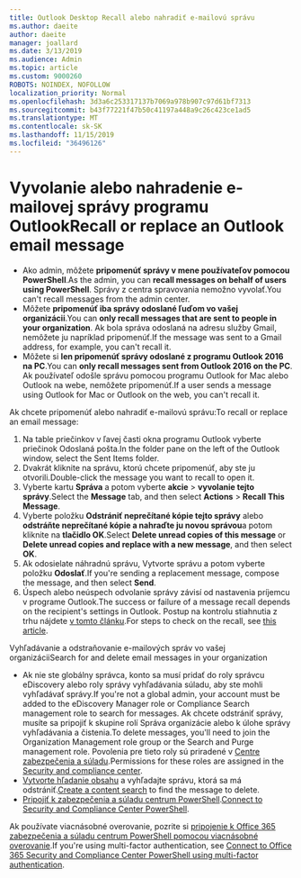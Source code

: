 ```yaml
---
title: Outlook Desktop Recall alebo nahradiť e-mailovú správu
ms.author: daeite
author: daeite
manager: joallard
ms.date: 3/13/2019
ms.audience: Admin
ms.topic: article
ms.custom: 9000260
ROBOTS: NOINDEX, NOFOLLOW
localization_priority: Normal
ms.openlocfilehash: 3d3a6c253317137b7069a978b907c97d61bf7313
ms.sourcegitcommit: b43f77221f47b50c41197a448a9c26c423ce1ad5
ms.translationtype: MT
ms.contentlocale: sk-SK
ms.lasthandoff: 11/15/2019
ms.locfileid: "36496126"
---
```

# <a name="recall-or-replace-an-outlook-email-message"></a><span data-ttu-id="7d640-102">Vyvolanie alebo nahradenie e-mailovej správy programu Outlook</span><span class="sxs-lookup"><span data-stu-id="7d640-102">Recall or replace an Outlook email message</span></span>

- <span data-ttu-id="7d640-103">Ako admin, môžete **pripomenúť správy v mene používateľov pomocou PowerShell**.</span><span class="sxs-lookup"><span data-stu-id="7d640-103">As the admin, you can **recall messages on behalf of users using PowerShell**.</span></span> <span data-ttu-id="7d640-104">Správy z centra spravovania nemožno vyvolať.</span><span class="sxs-lookup"><span data-stu-id="7d640-104">You can't recall messages from the admin center.</span></span>
- <span data-ttu-id="7d640-105">Môžete **pripomenúť iba správy odoslané ľuďom vo vašej organizácii**.</span><span class="sxs-lookup"><span data-stu-id="7d640-105">You can **only recall messages that are sent to people in your organization**.</span></span> <span data-ttu-id="7d640-106">Ak bola správa odoslaná na adresu služby Gmail, nemôžete ju napríklad pripomenúť.</span><span class="sxs-lookup"><span data-stu-id="7d640-106">If the message was sent to a Gmail address, for example, you can't recall it.</span></span>
- <span data-ttu-id="7d640-107">Môžete si **len pripomenúť správy odoslané z programu Outlook 2016 na PC**.</span><span class="sxs-lookup"><span data-stu-id="7d640-107">You can **only recall messages sent from Outlook 2016 on the PC**.</span></span> <span data-ttu-id="7d640-108">Ak používateľ odošle správu pomocou programu Outlook for Mac alebo Outlook na webe, nemôžete pripomenúť.</span><span class="sxs-lookup"><span data-stu-id="7d640-108">If a user sends a message using Outlook for Mac or Outlook on the web, you can't recall it.</span></span>

<span data-ttu-id="7d640-109">Ak chcete pripomenúť alebo nahradiť e-mailovú správu:</span><span class="sxs-lookup"><span data-stu-id="7d640-109">To recall or replace an email message:</span></span>

1. <span data-ttu-id="7d640-110">Na table priečinkov v ľavej časti okna programu Outlook vyberte priečinok Odoslaná pošta.</span><span class="sxs-lookup"><span data-stu-id="7d640-110">In the folder pane on the left of the Outlook window, select the Sent Items folder.</span></span>
1. <span data-ttu-id="7d640-111">Dvakrát kliknite na správu, ktorú chcete pripomenúť, aby ste ju otvorili.</span><span class="sxs-lookup"><span data-stu-id="7d640-111">Double-click the message you want to recall to open it.</span></span>
1. <span data-ttu-id="7d640-112">Vyberte kartu **Správa** a potom vyberte **akcie** > **vyvolanie tejto správy**.</span><span class="sxs-lookup"><span data-stu-id="7d640-112">Select the **Message** tab, and then select **Actions** > **Recall This Message**.</span></span>
1. <span data-ttu-id="7d640-113">Vyberte položku **Odstrániť neprečítané kópie tejto správy** alebo **odstráňte neprečítané kópie a nahraďte ju novou správou**a potom kliknite na **tlačidlo OK**.</span><span class="sxs-lookup"><span data-stu-id="7d640-113">Select **Delete unread copies of this message** or **Delete unread copies and replace with a new message**, and then select **OK**.</span></span>
1. <span data-ttu-id="7d640-114">Ak odosielate náhradnú správu, Vytvorte správu a potom vyberte položku **Odoslať**.</span><span class="sxs-lookup"><span data-stu-id="7d640-114">If you're sending a replacement message, compose the message, and then select **Send**.</span></span>
1. <span data-ttu-id="7d640-115">Úspech alebo neúspech odvolanie správy závisí od nastavenia príjemcu v programe Outlook.</span><span class="sxs-lookup"><span data-stu-id="7d640-115">The success or failure of a message recall depends on the recipient's settings in Outlook.</span></span> <span data-ttu-id="7d640-116">Postup na kontrolu stiahnutia z trhu nájdete [v tomto článku](https://support.office.com/article/35027f88-d655-4554-b4f8-6c0729a723a0).</span><span class="sxs-lookup"><span data-stu-id="7d640-116">For steps to check on the recall, see [this article](https://support.office.com/article/35027f88-d655-4554-b4f8-6c0729a723a0).</span></span>

<span data-ttu-id="7d640-117">Vyhľadávanie a odstraňovanie e-mailových správ vo vašej organizácii</span><span class="sxs-lookup"><span data-stu-id="7d640-117">Search for and delete email messages in your organization</span></span>

- <span data-ttu-id="7d640-118">Ak nie ste globálny správca, konto sa musí pridať do roly správcu eDiscovery alebo roly správy vyhľadávania súladu, aby ste mohli vyhľadávať správy.</span><span class="sxs-lookup"><span data-stu-id="7d640-118">If you're not a global admin, your account must be added to the eDiscovery Manager role or Compliance Search management role to search for messages.</span></span> <span data-ttu-id="7d640-119">Ak chcete odstrániť správy, musíte sa pripojiť k skupine rolí Správa organizácie alebo k úlohe správy vyhľadávania a čistenia.</span><span class="sxs-lookup"><span data-stu-id="7d640-119">To delete messages, you'll need to join the Organization Management role group or the Search and Purge management role.</span></span> <span data-ttu-id="7d640-120">Povolenia pre tieto roly sú priradené v [Centre zabezpečenia a súladu](https://go.microsoft.com/fwlink/?linkid=2083731).</span><span class="sxs-lookup"><span data-stu-id="7d640-120">Permissions for these roles are assigned in the [Security and compliance center](https://go.microsoft.com/fwlink/?linkid=2083731).</span></span>
- <span data-ttu-id="7d640-121">[Vytvorte hľadanie obsahu](https://docs.microsoft.com/office365/securitycompliance/content-search) a vyhľadajte správu, ktorá sa má odstrániť.</span><span class="sxs-lookup"><span data-stu-id="7d640-121">[Create a content search](https://docs.microsoft.com/office365/securitycompliance/content-search) to find the message to delete.</span></span>
- <span data-ttu-id="7d640-122">[Pripojiť k zabezpečenia a súladu centrum PowerShell](https://docs.microsoft.com/powershell/exchange/office-365-scc/connect-to-scc-powershell/connect-to-scc-powershell?view=exchange-ps).</span><span class="sxs-lookup"><span data-stu-id="7d640-122">[Connect to Security and Compliance Center PowerShell](https://docs.microsoft.com/powershell/exchange/office-365-scc/connect-to-scc-powershell/connect-to-scc-powershell?view=exchange-ps).</span></span>

<span data-ttu-id="7d640-123">Ak používate viacnásobné overovanie, pozrite si [pripojenie k Office 365 zabezpečenia a súladu centrum PowerShell pomocou viacnásobné overovanie](https://docs.microsoft.com/powershell/exchange/office-365-scc/connect-to-scc-powershell/mfa-connect-to-scc-powershell?view=exchange-ps).</span><span class="sxs-lookup"><span data-stu-id="7d640-123">If you're using multi-factor authentication, see [Connect to Office 365 Security and Compliance Center PowerShell using multi-factor authentication](https://docs.microsoft.com/powershell/exchange/office-365-scc/connect-to-scc-powershell/mfa-connect-to-scc-powershell?view=exchange-ps).</span></span>